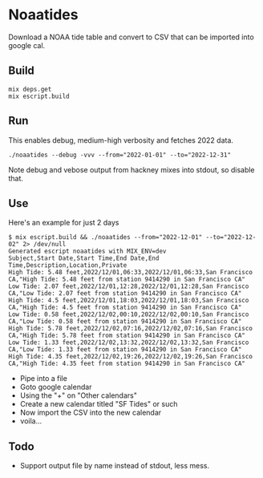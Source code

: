 # Noaatides

Download a NOAA tide table and convert to CSV that can be imported
into google cal.

## Build

```
mix deps.get
mix escript.build
```

## Run

This enables debug, medium-high verbosity and fetches 2022 data.

```
./noaatides --debug -vvv --from="2022-01-01" --to="2022-12-31"
```

Note debug and vebose output from hackney mixes into stdout, so disable that.

## Use

Here's an example for just 2 days

```
$ mix escript.build && ./noaatides --from="2022-12-01" --to="2022-12-02" 2> /dev/null
Generated escript noaatides with MIX_ENV=dev
Subject,Start Date,Start Time,End Date,End Time,Description,Location,Private
High Tide: 5.48 feet,2022/12/01,06:33,2022/12/01,06:33,San Francisco CA,"High Tide: 5.48 feet from station 9414290 in San Francisco CA"
Low Tide: 2.07 feet,2022/12/01,12:28,2022/12/01,12:28,San Francisco CA,"Low Tide: 2.07 feet from station 9414290 in San Francisco CA"
High Tide: 4.5 feet,2022/12/01,18:03,2022/12/01,18:03,San Francisco CA,"High Tide: 4.5 feet from station 9414290 in San Francisco CA"
Low Tide: 0.58 feet,2022/12/02,00:10,2022/12/02,00:10,San Francisco CA,"Low Tide: 0.58 feet from station 9414290 in San Francisco CA"
High Tide: 5.78 feet,2022/12/02,07:16,2022/12/02,07:16,San Francisco CA,"High Tide: 5.78 feet from station 9414290 in San Francisco CA"
Low Tide: 1.33 feet,2022/12/02,13:32,2022/12/02,13:32,San Francisco CA,"Low Tide: 1.33 feet from station 9414290 in San Francisco CA"
High Tide: 4.35 feet,2022/12/02,19:26,2022/12/02,19:26,San Francisco CA,"High Tide: 4.35 feet from station 9414290 in San Francisco CA"
```

* Pipe into a file
* Goto google calendar
* Using the "+" on "Other calendars"
* Create a new calendar titled "SF Tides" or such
* Now import the CSV into the new calendar
* voila...

## Todo

* Support output file by name instead of stdout, less mess.